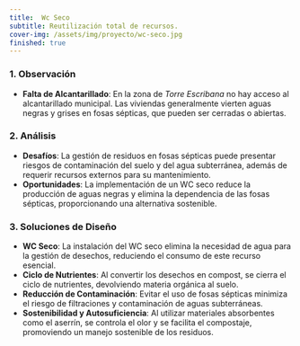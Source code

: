 ```yaml
---
title:  Wc Seco
subtitle: Reutilización total de recursos.
cover-img: /assets/img/proyecto/wc-seco.jpg
finished: true
---
```


### 1. Observación
- **Falta de Alcantarillado**: En la zona de *Torre Escribana* no hay acceso al alcantarillado municipal. Las viviendas generalmente vierten aguas negras y grises en fosas sépticas, que pueden ser cerradas o abiertas.

### 2. Análisis
- **Desafíos**: La gestión de residuos en fosas sépticas puede presentar riesgos de contaminación del suelo y del agua subterránea, además de requerir recursos externos para su mantenimiento.
- **Oportunidades**: La implementación de un WC seco reduce la producción de aguas negras y elimina la dependencia de las fosas sépticas, proporcionando una alternativa sostenible.

### 3. Soluciones de Diseño
- **WC Seco**: La instalación del WC seco elimina la necesidad de agua para la gestión de desechos, reduciendo el consumo de este recurso esencial. 
- **Ciclo de Nutrientes**: Al convertir los desechos en compost, se cierra el ciclo de nutrientes, devolviendo materia orgánica al suelo.
- **Reducción de Contaminación**: Evitar el uso de fosas sépticas minimiza el riesgo de filtraciones y contaminación de aguas subterráneas.
- **Sostenibilidad y Autosuficiencia**: Al utilizar materiales absorbentes como el aserrín, se controla el olor y se facilita el compostaje, promoviendo un manejo sostenible de los residuos.


